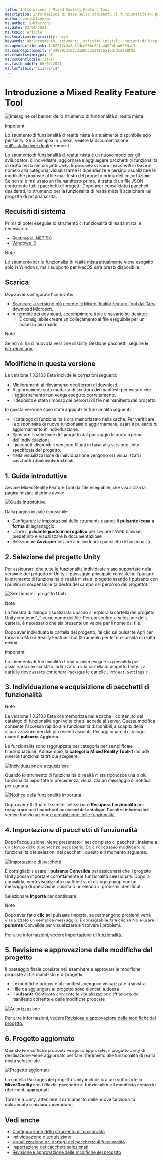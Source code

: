 ```yaml
---
title: Introduzione a Mixed Reality Feature Tool
description: Informazioni di base sullo strumento di funzionalità MR per lo sviluppo di HoloLens e realtà virtuale.
author: davidkline-ms
ms.author: v-hferrone
ms.date: 03/04/2021
ms.topic: article
ms.localizationpriority: high
keywords: aggiornamento, strumenti, attività iniziali, nozioni di base, unity, visual studio, toolkit, visore VR realtà mista, visore VR di windows mixed reality, visore per realtà virtuale, installazione, Windows, HoloLens, emulatore, unreal, openxr
ms.openlocfilehash: 4e822f2dda2a314ce06bc394a4d92b1aa6953af3
ms.sourcegitcommit: 943489923c69c3a28bc152f1cb516dcdcea2880a
ms.translationtype: MT
ms.contentlocale: it-IT
ms.lasthandoff: 06/09/2021
ms.locfileid: "111772414"
---
```

# <a name="welcome-to-the-mixed-reality-feature-tool"></a>Introduzione a Mixed Reality Feature Tool

![Immagine del banner dello strumento di funzionalità di realtà mista](images/feature-tool-banner.png)

> [!IMPORTANT]
> Lo strumento di funzionalità di realtà mista è attualmente disponibile solo per Unity. Se si sviluppa in Unreal, vedere la documentazione [sull'installazione degli](../install-the-tools.md) strumenti.

Lo strumento di funzionalità di realtà mista è un nuovo modo per gli sviluppatori di individuare, aggiornare e aggiungere pacchetti di funzionalità di realtà mista nei progetti Unity. È possibile cercare i pacchetti in base al nome o alla categoria, visualizzarne le dipendenze e persino visualizzare le modifiche proposte al file manifesto del progetto prima dell'importazione. Se non si è mai usato un file manifesto prima, si tratta di un file JSON contenente tutti i pacchetti di progetti. Dopo aver convalidato i pacchetti desiderati, lo strumento per la funzionalità di realtà mista li scaricherà nel progetto di propria scelta.

## <a name="system-requirements"></a>Requisiti di sistema

Prima di poter eseguire lo strumento di funzionalità di realtà mista, è necessario:

* [Runtime di .NET 5.0](https://dotnet.microsoft.com/download/dotnet/5.0)
* [Windows 10](https://www.microsoft.com/software-download/windows10ISO)

> [!NOTE]
> Lo strumento per le funzionalità di realtà mista attualmente viene eseguito solo in Windows, ma il supporto per MacOS sarà presto disponibile.

## <a name="download"></a>Scarica

Dopo aver configurato l'ambiente:

* [Scaricare la versione più recente di Mixed Reality Feature Tool dall'Area](https://aka.ms/MRFeatureTool) download Microsoft.
* Al termine del download, decomprimere il file e salvarlo sul desktop
    * È consigliabile creare un collegamento al file eseguibile per un accesso più rapido

> [!NOTE]
> Se non si ha di nuovo la versione di Unity Gestione pacchetti, seguire le [istruzioni upm](/windows/mixed-reality/mrtk-unity/configuration/usingupm#managing-mixed-reality-features-with-the-unity-package-manager).

## <a name="changes-in-this-release"></a>Modifiche in questa versione

La versione 1.0.2103 Beta include le correzioni seguenti:

* Miglioramenti al rilevamento degli errori di download.
* Aggiornamenti sulla modalità di scrittura dei manifesti per evitare che l'aggiornamento non venga eseguito correttamente.
* Il deposito è stato rimosso dai percorsi di file nel manifesto del progetto.

In questa versione sono state aggiunte le funzionalità seguenti:

* Il catalogo di funzionalità è ora memorizzato nella cache. Per verificare la disponibilità di nuove funzionalità e aggiornamenti, usare il pulsante di aggiornamento in Individuazione.
* Spostare la selezione del progetto dal passaggio Importa a prima dell'individuazione.
* I pacchetti disponibili vengono filtrati in base alla versione unity specificata del progetto.
* Nella visualizzazione di individuazione vengono ora visualizzati i pacchetti attualmente installati.

## <a name="1-getting-started"></a>1. Guida introduttiva

Avviare Mixed Reality Feature Tool dal file eseguibile, che visualizza la pagina iniziale al primo avvio:

![Guida introduttiva](images/FeatureToolStart.png)

Dalla pagina iniziale è possibile:

* [Configurare le](configuring-feature-tool.md) impostazioni dello strumento usando il **pulsante icona a forma di** ingranaggio
* Usare il **pulsante punto interrogativo** per avviare il Web browser predefinito e visualizzare la documentazione
* Selezionare **Avvia per** iniziare a individuare i pacchetti di funzionalità

## <a name="2-selecting-your-unity-project"></a>2. Selezione del progetto Unity

Per assicurarsi che tutte le funzionalità individuate siano supportate nella versione del progetto di Unity, il  passaggio principale consiste nell'puntare lo strumento di funzionalità di realtà mista al progetto usando il pulsante con i puntini di sospensione (a destra del campo del percorso del progetto).

![Selezionare il progetto Unity](images/FeatureToolSelectUnityProject.png)

> [!NOTE]
> La finestra di dialogo visualizzata quando si esplora la cartella del progetto Unity contiene "_" come nome del file. Per consentire la selezione della cartella, è necessario che sia presente un valore per il nome del file.

Dopo aver individuato la cartella del progetto, fai clic sul pulsante Apri per tornare a Mixed Reality Feature Tool (Strumento per le funzionalità di realtà mista).

> [!IMPORTANT]
> Lo strumento di funzionalità di realtà mista esegue la convalida per assicurarsi che sia stato indirizzato a una cartella di progetto Unity. La cartella deve `Assets` contenere `Packages` le cartelle , `Project Settings` e .

## <a name="3-discovering-and-acquiring-feature-packages"></a>3. Individuazione e acquisizione di pacchetti di funzionalità

> [!NOTE]
> La versione 1.0.2103 Beta ora memorizza nella cache il contenuto del catalogo di funzionalità ogni volta che si accede al server. Questa modifica consente l'accesso rapido alle funzionalità disponibili, a scapito della visualizzazione dei dati più recenti assoluti. Per aggiornare il catalogo, usare il **pulsante** Aggiorna.

Le funzionalità sono raggruppate per categoria per semplificare l'individuazione. Ad esempio, la **categoria Mixed Reality Toolkit** include diverse funzionalità tra cui scegliere:

![Individuazione e acquisizione](images/FeatureToolDiscovery.png)

Quando lo strumento di funzionalità di realtà mista riconosce una o più funzionalità importate in precedenza, visualizza un messaggio di notifica per ognuna.

![Notifica della funzionalità importata](images/feature-tool-imported-note.png)


Dopo aver effettuato le scelte, selezionare **Recupera funzionalità** per recuperare tutti i pacchetti necessari dal catalogo. Per altre informazioni, vedere Individuazione [e acquisizione delle funzionalità.](discovering-features.md)

## <a name="4-importing-feature-packages"></a>4. Importazione di pacchetti di funzionalità

Dopo l'acquisizione, viene presentato il set completo di pacchetti, insieme a un elenco delle dipendenze necessarie. Se è necessario modificare le funzionalità o le selezioni dei pacchetti, questo è il momento seguente:

![Importazione di pacchetti](images/FeatureToolImport.png)

È consigliabile usare il **pulsante Convalida** per assicurarsi che il progetto Unity possa importare correttamente le funzionalità selezionate. Dopo la convalida, verrà visualizzata una finestra di dialogo popup con un messaggio di operazione riuscita o un elenco di problemi identificati.

Selezionare **Importa** per continuare.

> [!NOTE]
> Dopo aver fatto **clic sul** pulsante Importa, se permangono problemi verrà visualizzato un semplice messaggio. È consigliabile fare clic su No e usare il **pulsante** Convalida per visualizzare e risolvere i problemi.

Per altre informazioni, vedere Importazione [di funzionalità.](importing-features.md)

## <a name="5-reviewing-and-approving-project-changes"></a>5. Revisione e approvazione delle modifiche del progetto

Il passaggio finale consiste nell'esaminare e approvare le modifiche proposte ai file manifesto e di progetto:

* Le modifiche proposte al manifesto vengono visualizzate a sinistra
* I file da aggiungere al progetto sono elencati a destra
* Il **pulsante** Confronta consente la visualizzazione affiancata del manifesto corrente e delle modifiche proposte

![Autorizzazione](images/FeatureToolApprovalRequest.png)

Per altre informazioni, vedere [Revisione e approvazione delle modifiche del progetto.](reviewing-changes.md)

## <a name="6-project-updated"></a>6. Progetto aggiornato

Quando le modifiche proposte vengono approvate, il progetto Unity di destinazione viene aggiornato per fare riferimento alle funzionalità di realtà mista selezionate.

![Progetto aggiornato](images/FeatureToolProjectUpdated.png)

La cartella Packages  del progetto Unity include ora una sottocartella **MixedReality** con i file del pacchetto di funzionalità e il manifesto conterrà i riferimenti appropriati.

Tornare a Unity, attendere il caricamento delle nuove funzionalità selezionate e iniziare a compilare.

## <a name="see-also"></a>Vedi anche

- [Configurazione dello strumento di funzionalità](configuring-feature-tool.md)
- [Individuazione e acquisizione](discovering-features.md)
- [Visualizzazione dei dettagli del pacchetto di funzionalità](viewing-package-details.md)
- [Importazione dei pacchetti selezionati](importing-features.md)
- [Revisione e approvazione delle modifiche del progetto](reviewing-changes.md)